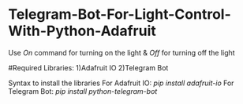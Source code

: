 # Telegram-Bot-For-Light-Control-With-Python-Adafruit

Use *On* command for turning on the light & *Off* for turning off the light

  
#Required Libraries:
  1)Adafruit IO
  2)Telegram Bot

Syntax to install the libraries
For Adafruit IO:
  *pip install adafruit-io*
For Telegram Bot:
  *pip install python-telegram-bot*
